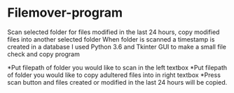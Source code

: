 # Filemover-program
Scan selected folder for files modified in the last 24 hours, copy modified files into another selected folder
When folder is scanned a timestamp is created in a database
I used Python 3.6 and Tkinter GUI to make a small file check and copy program

*Put filepath of folder you would like to scan in the left textbox
*Put filepath of folder you would like to copy adultered files into in right textbox
*Press scan button and files created or modified in the last 24 hours will be copied. 
